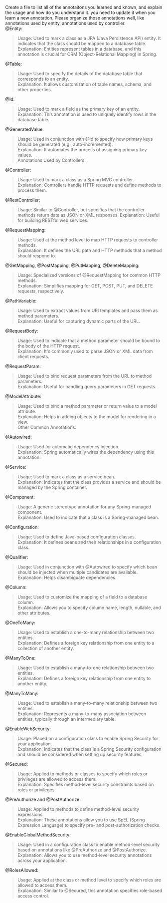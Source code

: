 Create a file to list all of the annotaitons you learned and known, and explain the usage and how do you
understand it. you need to update it when you learn a new annotation. Please organize those annotations
well, like annotations used by entity, annotations used by controller.<br>
@Entity:<br>
>Usage: Used to mark a class as a JPA (Java Persistence API) entity. It indicates that the class should be mapped to a database table.<br>
Explanation: Entities represent tables in a database, and this annotation is crucial for ORM (Object-Relational Mapping) in Spring.<br>

@Table:<br>
>Usage: Used to specify the details of the database table that corresponds to an entity.<br>
Explanation: It allows customization of table names, schema, and other properties.<br>

@Id:<br>
>Usage: Used to mark a field as the primary key of an entity.<br>
Explanation: This annotation is used to uniquely identify rows in the database table.<br>

@GeneratedValue:<br>
>Usage: Used in conjunction with @Id to specify how primary keys should be generated (e.g., auto-incremented).<br>
Explanation: It automates the process of assigning primary key values.<br>
Annotations Used by Controllers:<br>
>
@Controller:<br>
>Usage: Used to mark a class as a Spring MVC controller.<br>
Explanation: Controllers handle HTTP requests and define methods to process them.<br>
>
@RestController:<br>
>Usage: Similar to @Controller, but specifies that the controller methods return data as JSON or XML responses.
Explanation: Useful for building RESTful web services.<br>
>
@RequestMapping:<br>
>Usage: Used at the method level to map HTTP requests to controller methods.<br>
Explanation: It defines the URL path and HTTP methods that a method should respond to.<br>
>
@GetMapping, @PostMapping, @PutMapping, @DeleteMapping:<br>
> Usage: Specialized versions of @RequestMapping for common HTTP methods.<br>
Explanation: Simplifies mapping for GET, POST, PUT, and DELETE requests, respectively.<br>
>
@PathVariable:<br>
>Usage: Used to extract values from URI templates and pass them as method parameters.<br>
Explanation: Useful for capturing dynamic parts of the URL.<br>
>
@RequestBody:<br>
>Usage: Used to indicate that a method parameter should be bound to the body of the HTTP request.<br>
Explanation: It's commonly used to parse JSON or XML data from client requests.<br>
>
@RequestParam:<br>
>Usage: Used to bind request parameters from the URL to method parameters.<br>
Explanation: Useful for handling query parameters in GET requests.<br>
>
@ModelAttribute:<br>
>Usage: Used to bind a method parameter or return value to a model attribute.<br>
Explanation: Helps in adding objects to the model for rendering in a view.<br>
Other Common Annotations:<br>
>
@Autowired:<br>
>Usage: Used for automatic dependency injection.<br>
Explanation: Spring automatically wires the dependency using this annotation.<br>
>
@Service:<br>
>Usage: Used to mark a class as a service bean.<br>
Explanation: Indicates that the class provides a service and should be managed by the Spring container.<br>
>
@Component:<br>
>Usage: A generic stereotype annotation for any Spring-managed component.<br>
Explanation: Used to indicate that a class is a Spring-managed bean.<br>
>
@Configuration:<br>
>Usage: Used to define Java-based configuration classes.<br>
Explanation: It defines beans and their relationships in a configuration class.<br>
>
@Qualifier:<br>
>Usage: Used in conjunction with @Autowired to specify which bean should be injected when multiple candidates are available.<br>
Explanation: Helps disambiguate dependencies.<br>
>
@Column:<br>
> Usage: Used to customize the mapping of a field to a database column.<br>
Explanation: Allows you to specify column name, length, nullable, and other attributes.<br>
>
@OneToMany:<br>
> Usage: Used to establish a one-to-many relationship between two entities.<br>
Explanation: Defines a foreign key relationship from one entity to a collection of another entity.<br>
>
@ManyToOne:<br>
> Usage: Used to establish a many-to-one relationship between two entities.<br>
Explanation: Defines a foreign key relationship from one entity to another entity.<br>
>
@ManyToMany:<br>
> Usage: Used to establish a many-to-many relationship between two entities.<br>
Explanation: Represents a many-to-many association between entities, typically through an intermediary table.<br>
> 
@EnableWebSecurity:
> Usage: Placed on a configuration class to enable Spring Security for your application.<br>
Explanation: Indicates that the class is a Spring Security configuration and should be considered when setting up security features.<br>
> 
@Secured:
> Usage: Applied to methods or classes to specify which roles or privileges are allowed to access them.<br>
Explanation: Specifies method-level security constraints based on roles or privileges.<br>
> 
@PreAuthorize and @PostAuthorize:
> Usage: Applied to methods to define method-level security expressions.<br>
Explanation: These annotations allow you to use SpEL (Spring Expression Language) to specify pre- and post-authorization checks.<br>
> 
@EnableGlobalMethodSecurity:
> Usage: Used in a configuration class to enable method-level security based on annotations like @PreAuthorize and @PostAuthorize.<br>
Explanation: Allows you to use method-level security annotations across your application.<br>
>
@RolesAllowed:
> Usage: Applied at the class or method level to specify which roles are allowed to access them.<br>
Explanation: Similar to @Secured, this annotation specifies role-based access control.<br>
